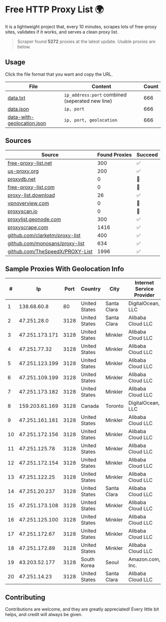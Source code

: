 
# Free HTTP Proxy List 🌍

It is a lightweight project that, every 10 minutes, scrapes lots of free-proxy sites, validates if it works, and serves a clean proxy list.


> Scraper found **5272** proxies at the latest update. Usable proxies are below.

## Usage

Click the file format that you want and copy the URL.


|File|Content|Count|
|----|-------|-----|
|[data.txt](https://raw.githubusercontent.com/themiralay/Proxy-List-World/master/data.txt)|`ip_address:port` combined (seperated new line)|666|
|[data.json](https://raw.githubusercontent.com/themiralay/Proxy-List-World/master/data.json)|`ip, port`|666|
|[data-with-geolocation.json](https://raw.githubusercontent.com/themiralay/Proxy-List-World/master/data-with-geolocation.json)|`ip, port, geolocation`|666|

## Sources

|Source|Found Proxies|Succeed|
|------|-------------|-------|
|[free-proxy-list.net](https://free-proxy-list.net)|300|✅|
|[us-proxy.org](https://www.us-proxy.org)|200|✅|
|[proxydb.net](http://proxydb.net)|0|🚫|
|[free-proxy-list.com](https://free-proxy-list.com/?page=&port=&type%5B%5D=http&type%5B%5D=https&up_time=0&search=Search)|0|🚫|
|[proxy-list.download](https://www.proxy-list.download/HTTP)|26|✅|
|[vpnoverview.com](https://vpnoverview.com/privacy/anonymous-browsing/free-proxy-servers)|0|🚫|
|[proxyscan.io](https://www.proxyscan.io)|0|🚫|
|[proxylist.geonode.com](https://proxylist.geonode.com/api/proxy-list?limit=300&page=1&sort_by=lastChecked&sort_type=desc&protocols=http,https)|300|✅|
|[proxyscrape.com](https://api.proxyscrape.com/v2/?request=displayproxies&protocol=http&timeout=10000&country=all&ssl=all&anonymity=all)|1416|✅|
|[github.com/clarketm/proxy-list](https://raw.githubusercontent.com/clarketm/proxy-list/master/proxy-list-raw.txt)|400|✅|
|[github.com/monosans/proxy-list](https://raw.githubusercontent.com/monosans/proxy-list/main/proxies/http.txt)|634|✅|
|[github.com/TheSpeedX/PROXY-List](https://raw.githubusercontent.com/TheSpeedX/PROXY-List/master/http.txt)|1996|✅|


## Sample Proxies With Geolocation Info

|#|Ip|Port|Country|City|Internet Service Provider|
|-|--|----|-------|----|-------------------------|
|1|138.68.60.8|80|United States|Santa Clara|DigitalOcean, LLC|
|2|47.251.28.0|3128|United States|Santa Clara|Alibaba Cloud LLC|
|3|47.251.173.171|3128|United States|Minkler|Alibaba Cloud LLC|
|4|47.251.77.32|3128|United States|Minkler|Alibaba Cloud LLC|
|5|47.251.123.199|3128|United States|Minkler|Alibaba Cloud LLC|
|6|47.251.109.199|3128|United States|Minkler|Alibaba Cloud LLC|
|7|47.251.173.182|3128|United States|Minkler|Alibaba Cloud LLC|
|8|159.203.61.169|3128|Canada|Toronto|DigitalOcean, LLC|
|9|47.251.161.181|3128|United States|Minkler|Alibaba Cloud LLC|
|10|47.251.172.156|3128|United States|Minkler|Alibaba Cloud LLC|
|11|47.251.125.78|3128|United States|Minkler|Alibaba Cloud LLC|
|12|47.251.172.154|3128|United States|Minkler|Alibaba Cloud LLC|
|13|47.251.122.25|3128|United States|Minkler|Alibaba Cloud LLC|
|14|47.251.20.237|3128|United States|Santa Clara|Alibaba Cloud LLC|
|15|47.251.173.108|3128|United States|Minkler|Alibaba Cloud LLC|
|16|47.251.125.100|3128|United States|Minkler|Alibaba Cloud LLC|
|17|47.251.172.67|3128|United States|Minkler|Alibaba Cloud LLC|
|18|47.251.172.89|3128|United States|Minkler|Alibaba Cloud LLC|
|19|43.203.52.177|3128|South Korea|Seoul|Amazon.com, Inc.|
|20|47.251.14.23|3128|United States|Santa Clara|Alibaba Cloud LLC|



## Contributing

Contributions are welcome, and they are greatly appreciated! Every
little bit helps, and credit will always be given.

